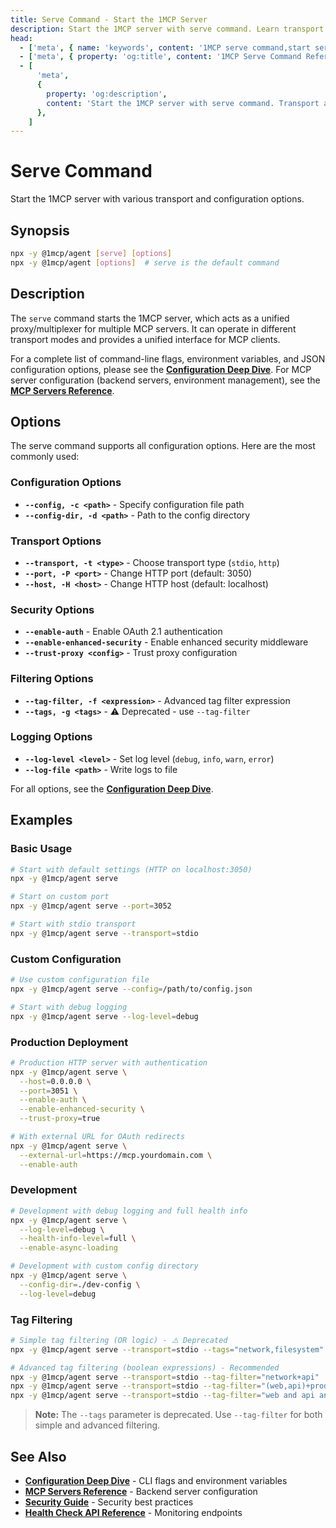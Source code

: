 ```yaml
---
title: Serve Command - Start the 1MCP Server
description: Start the 1MCP server with serve command. Learn transport options, configuration flags, and how to run the server.
head:
  - ['meta', { name: 'keywords', content: '1MCP serve command,start server,transport options,configuration' }]
  - ['meta', { property: 'og:title', content: '1MCP Serve Command Reference' }]
  - [
      'meta',
      {
        property: 'og:description',
        content: 'Start the 1MCP server with serve command. Transport and configuration options.',
      },
    ]
---
```


# Serve Command

Start the 1MCP server with various transport and configuration options.

## Synopsis

```bash
npx -y @1mcp/agent [serve] [options]
npx -y @1mcp/agent [options]  # serve is the default command
```

## Description

The `serve` command starts the 1MCP server, which acts as a unified proxy/multiplexer for multiple MCP servers. It can operate in different transport modes and provides a unified interface for MCP clients.

For a complete list of command-line flags, environment variables, and JSON configuration options, please see the **[Configuration Deep Dive](../guide/essentials/configuration.md)**. For MCP server configuration (backend servers, environment management), see the **[MCP Servers Reference](../reference/mcp-servers.md)**.

## Options

The serve command supports all configuration options. Here are the most commonly used:

### Configuration Options

- **`--config, -c <path>`** - Specify configuration file path
- **`--config-dir, -d <path>`** - Path to the config directory

### Transport Options

- **`--transport, -t <type>`** - Choose transport type (`stdio`, `http`)
- **`--port, -P <port>`** - Change HTTP port (default: 3050)
- **`--host, -H <host>`** - Change HTTP host (default: localhost)

### Security Options

- **`--enable-auth`** - Enable OAuth 2.1 authentication
- **`--enable-enhanced-security`** - Enable enhanced security middleware
- **`--trust-proxy <config>`** - Trust proxy configuration

### Filtering Options

- **`--tag-filter, -f <expression>`** - Advanced tag filter expression
- **`--tags, -g <tags>`** - ⚠️ Deprecated - use `--tag-filter`

### Logging Options

- **`--log-level <level>`** - Set log level (`debug`, `info`, `warn`, `error`)
- **`--log-file <path>`** - Write logs to file

For all options, see the **[Configuration Deep Dive](../guide/essentials/configuration.md)**.

## Examples

### Basic Usage

```bash
# Start with default settings (HTTP on localhost:3050)
npx -y @1mcp/agent serve

# Start on custom port
npx -y @1mcp/agent serve --port=3052

# Start with stdio transport
npx -y @1mcp/agent serve --transport=stdio
```

### Custom Configuration

```bash
# Use custom configuration file
npx -y @1mcp/agent serve --config=/path/to/config.json

# Start with debug logging
npx -y @1mcp/agent serve --log-level=debug
```

### Production Deployment

```bash
# Production HTTP server with authentication
npx -y @1mcp/agent serve \
  --host=0.0.0.0 \
  --port=3051 \
  --enable-auth \
  --enable-enhanced-security \
  --trust-proxy=true

# With external URL for OAuth redirects
npx -y @1mcp/agent serve \
  --external-url=https://mcp.yourdomain.com \
  --enable-auth
```

### Development

```bash
# Development with debug logging and full health info
npx -y @1mcp/agent serve \
  --log-level=debug \
  --health-info-level=full \
  --enable-async-loading

# Development with custom config directory
npx -y @1mcp/agent serve \
  --config-dir=./dev-config \
  --log-level=debug
```

### Tag Filtering

```bash
# Simple tag filtering (OR logic) - ⚠️ Deprecated
npx -y @1mcp/agent serve --transport=stdio --tags="network,filesystem"

# Advanced tag filtering (boolean expressions) - Recommended
npx -y @1mcp/agent serve --transport=stdio --tag-filter="network+api"
npx -y @1mcp/agent serve --transport=stdio --tag-filter="(web,api)+prod-test"
npx -y @1mcp/agent serve --transport=stdio --tag-filter="web and api and not test"
```

> **Note:** The `--tags` parameter is deprecated. Use `--tag-filter` for both simple and advanced filtering.

## See Also

- **[Configuration Deep Dive](../guide/essentials/configuration.md)** - CLI flags and environment variables
- **[MCP Servers Reference](../reference/mcp-servers.md)** - Backend server configuration
- **[Security Guide](../reference/security.md)** - Security best practices
- **[Health Check API Reference](../reference/health-check.md)** - Monitoring endpoints
